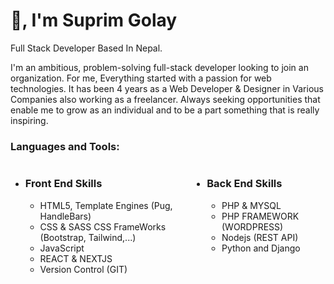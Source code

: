 <h1>👋, I'm Suprim Golay</h1>
<p>Full Stack Developer Based In Nepal. </p>
<p>I'm an ambitious, problem-solving full-stack developer looking to join an organization. For me, Everything started with a passion for web technologies. It has been 4 years as a Web Developer & Designer in Various Companies also working as a freelancer. Always seeking opportunities that enable me to grow as an individual and to be a part something that is really inspiring.</p>
<h3 align="left">Languages and Tools:</h3>
<p align="left">  
 <ul style="display:flex">
   <li>
     <h3>Front End Skills</h3>
      <ul>
        <li>HTML5, Template Engines (Pug, HandleBars)</li>
        <li>CSS & SASS CSS FrameWorks (Bootstrap, Tailwind,...)</li>
        <li>JavaScript</li>
        <li>REACT & NEXTJS</li>
        <li>Version Control (GIT)
     </ul>
    </li>
      <li>
     <h3>Back End Skills</h3>
      <ul>
        <li>PHP & MYSQL</li>
        <li>PHP FRAMEWORK (WORDPRESS)</li>
        <li>Nodejs (REST API)</li>
        <li>Python and Django</li>
     </ul>
    </li>
   </ul>
</p>
